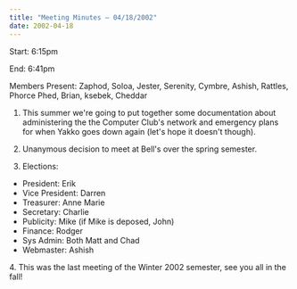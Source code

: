 ```yaml
---
title: "Meeting Minutes – 04/18/2002"
date: 2002-04-18
---
```

Start: 6:15pm </p><p>
End: 6:41pm </p><p>
Members Present: Zaphod, Soloa, Jester, Serenity, Cymbre, Ashish, Rattles, Phorce Phed, Brian, ksebek, Cheddar </p><p>
1. This summer we're going to put together some documentation about administering the the Computer Club's network and emergency plans for when Yakko goes down again (let's hope it doesn't though). </p><p>
2. Unanymous decision to meet at Bell's over the spring semester. </p><p>
3. Elections: </p><p>
<ul> <li>President: Erik <li>Vice President: Darren <li>Treasurer: Anne Marie <li>Secretary: Charlie <li>Publicity: Mike (if Mike is deposed, John) <li>Finance: Rodger <li>Sys Admin: Both Matt and Chad <li>Webmaster: Ashish </ul> </p><p>
4. This was the last meeting of the Winter 2002 semester, see you all in the fall! </p>
